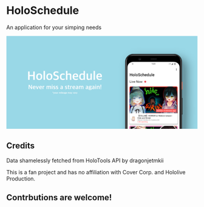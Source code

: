 # HoloSchedule

An application for your simping needs

![banner](github/img/banner.png)

## Credits

Data shamelessly fetched from HoloTools API by dragonjetmkii

This is a fan project and has no affiliation with Cover Corp. and Hololive Production.

## Contrbutions are welcome!